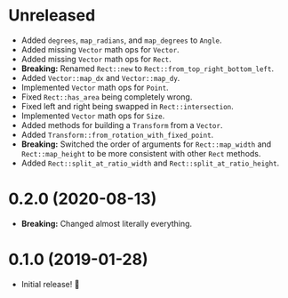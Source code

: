 # Unreleased

- Added `degrees`, `map_radians`, and `map_degrees` to `Angle`.
- Added missing `Vector` math ops for `Vector`.
- Added missing `Vector` math ops for `Rect`.
- **Breaking:** Renamed `Rect::new` to `Rect::from_top_right_bottom_left`.
- Added `Vector::map_dx` and `Vector::map_dy`.
- Implemented `Vector` math ops for `Point`.
- Fixed `Rect::has_area` being completely wrong.
- Fixed left and right being swapped in `Rect::intersection`.
- Implemented `Vector` math ops for `Size`.
- Added methods for building a `Transform` from a `Vector`.
- Added `Transform::from_rotation_with_fixed_point`.
- **Breaking:** Switched the order of arguments for `Rect::map_width` and `Rect::map_height` to be more consistent with other `Rect` methods.
- Added `Rect::split_at_ratio_width` and `Rect::split_at_ratio_height`.

# 0.2.0 (2020-08-13)

- **Breaking:** Changed almost literally everything.

# 0.1.0 (2019-01-28)

- Initial release! 🎉
